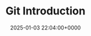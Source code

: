 ---
title: Git Introduction
description: 
slug: git-introduction
date: 2025-01-03 22:04:00+0000
image: cover.jpg
categories:
    - Git
tags:
    - Introduction
weight: 1       # You can add weight to some posts to override the default sorting (date descending)
---